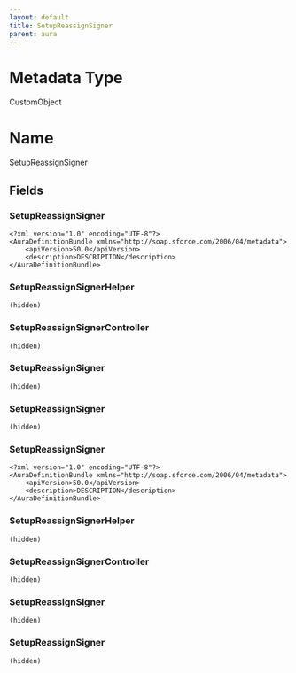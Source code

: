 ```yaml
---
layout: default
title: SetupReassignSigner
parent: aura
---
```

# Metadata Type
CustomObject

# Name
SetupReassignSigner
## Fields
### SetupReassignSigner

```
<?xml version="1.0" encoding="UTF-8"?>
<AuraDefinitionBundle xmlns="http://soap.sforce.com/2006/04/metadata">
    <apiVersion>50.0</apiVersion>
    <description>DESCRIPTION</description>
</AuraDefinitionBundle>
```
### SetupReassignSignerHelper

```
(hidden)
```
### SetupReassignSignerController

```
(hidden)
```
### SetupReassignSigner

```
(hidden)
```
### SetupReassignSigner

```
(hidden)
```
### SetupReassignSigner

```
<?xml version="1.0" encoding="UTF-8"?>
<AuraDefinitionBundle xmlns="http://soap.sforce.com/2006/04/metadata">
    <apiVersion>50.0</apiVersion>
    <description>DESCRIPTION</description>
</AuraDefinitionBundle>
```
### SetupReassignSignerHelper

```
(hidden)
```
### SetupReassignSignerController

```
(hidden)
```
### SetupReassignSigner

```
(hidden)
```
### SetupReassignSigner

```
(hidden)
```
